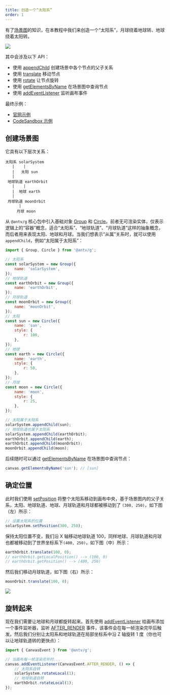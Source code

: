 ```yaml
---
title: 创造一个“太阳系”
order: 1
---
```


有了[场景图](/en/guide/diving-deeper/scenegraph)的知识，在本教程中我们来创造一个“太阳系”，月球绕着地球转、地球绕着太阳转。

![](https://gw.alipayobjects.com/mdn/rms_6ae20b/afts/img/A*ZcrHSoLxRS8AAAAAAAAAAAAAARQnAQ)

其中会涉及以下 API：

- 使用 [appendChild](/en/api/basic/display-object#添加删除节点) 创建场景中各个节点的父子关系
- 使用 [translate](/en/api/basic/display-object#平移) 移动节点
- 使用 [rotate](/en/api/basic/display-object#旋转) 让节点旋转
- 使用 [getElementsByName](/en/api/basic/display-object#简单节点查询) 在场景图中查询节点
- 使用 [addEventListener](/en/api/event/intro#addeventlistener) 监听画布事件

最终示例：

- [官网示例](/en/examples/scenegraph/basic/#hierarchy)
- [CodeSandbox 示例](https://codesandbox.io/s/jiao-cheng-tai-yang-xi-li-zi-1bphz)

## 创建场景图

它具有以下层次关系：

```
太阳系 solarSystem
   |    |
   |   太阳 sun
   |
 地球轨道 earthOrbit
   |    |
   |  地球 earth
   |
 月球轨道 moonOrbit
      |
     月球 moon
```

从 `@antv/g` 核心包中引入基础对象 [Group](/en/api/basic/group) 和 [Circle](/en/api/basic/circle)。前者无可渲染实体，仅表示逻辑上的“容器”概念，适合“太阳系”、“地球轨道”、“月球轨道”这样的抽象概念，而后者用来表现太阳、地球和月球。当我们想表示“从属”关系时，就可以使用 `appendChild`，例如“太阳属于太阳系”：

```js
import { Group, Circle } from '@antv/g';

// 太阳系
const solarSystem = new Group({
    name: 'solarSystem',
});
// 地球轨道
const earthOrbit = new Group({
    name: 'earthOrbit',
});
// 月球轨道
const moonOrbit = new Group({
    name: 'moonOrbit',
});
// 太阳
const sun = new Circle({
    name: 'sun',
    style: {
        r: 100,
    },
});
// 地球
const earth = new Circle({
    name: 'earth',
    style: {
        r: 50,
    },
});
// 月球
const moon = new Circle({
    name: 'moon',
    style: {
        r: 25,
    },
});

// 太阳属于太阳系
solarSystem.appendChild(sun);
// 地球轨道也属于太阳系
solarSystem.appendChild(earthOrbit);
earthOrbit.appendChild(earth);
earthOrbit.appendChild(moonOrbit);
moonOrbit.appendChild(moon);
```

后续随时可以通过 [getElementsByName](/en/api/basic/display-object#简单节点查询) 在场景图中查询节点：

```js
canvas.getElementsByName('sun'); // [sun]
```

## 确定位置

此时我们使用 [setPosition](/en/api/basic/display-object#平移) 将整个太阳系移动到画布中央，基于场景图内的父子关系，太阳、地球轨道、地球、月球轨道和月球都被移动到了 `(300, 250)`，如下图（左）所示：

```javascript
// 设置太阳系的位置
solarSystem.setPosition(300, 250);
```

保持太阳位置不变，我们沿 X 轴移动地球轨道 100，同样地球、月球轨道和月球也都被移动到了世界坐标系下`(400, 250)`，如下图（中）所示：

```javascript
earthOrbit.translate(100, 0);
// earthOrbit.getLocalPosition() --> (100, 0)
// earthOrbit.getPosition() --> (400, 250)
```

然后我们移动月球轨道，如下图（右）所示：

```javascript
moonOrbit.translate(100, 0);
```

![](https://gw.alipayobjects.com/mdn/rms_6ae20b/afts/img/A*XcUqQJowVKMAAAAAAAAAAAAAARQnAQ)

## 旋转起来

现在我们需要让地球和月球都旋转起来。首先使用 [addEventListener](/en/api/event/intro#addeventlistener) 给画布添加一个事件监听器，监听 [AFTER_RENDER](/en/api/canvas/event#画布特有事件) 事件，该事件会在每一帧渲染完毕后触发。然后我们分别让太阳系和地球轨道在局部坐标系中沿 Z 轴旋转 1 度（你也可以让地球轨道转的更快点）：

```javascript
import { CanvasEvent } from '@antv/g';

// 当画布每一帧渲染完毕时...
canvas.addEventListener(CanvasEvent.AFTER_RENDER, () => {
    // 太阳系自转
    solarSystem.rotateLocal(1);
    // 地球轨道自转
    earthOrbit.rotateLocal(1);
});
```
